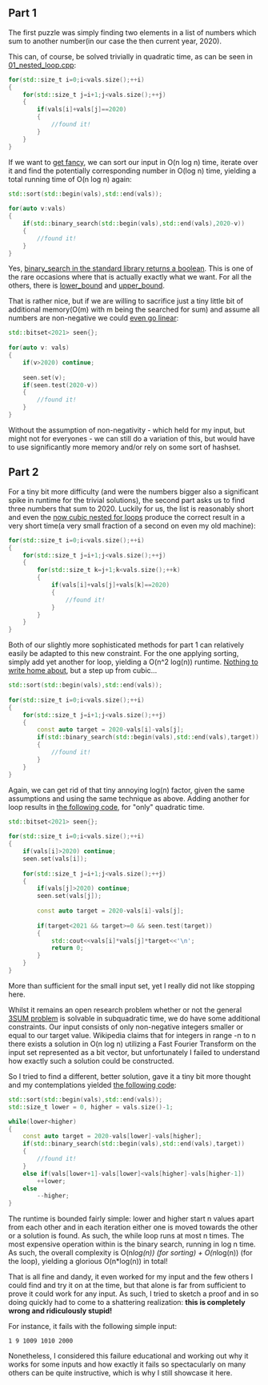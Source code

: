 ## Part 1

The first puzzle was simply finding two elements in a list of numbers which sum to another number(in our case the then current year, 2020). 

This can, of course, be solved trivially in quadratic time, as can be seen in [01_nested_loop.cpp](01_nested_loop.cpp):
	
```cpp
for(std::size_t i=0;i<vals.size();++i)
{
	for(std::size_t j=i+1;j<vals.size();++j)
	{
		if(vals[i]+vals[j]==2020)
		{
			//found it!
		}
	}
}
```

If we want to [get fancy](01_binary_search.cpp), we can sort our input in O(n log n) time, iterate over it and find the potentially corresponding number in O(log n) time, yielding a total running time of O(n log n) again:

```cpp
std::sort(std::begin(vals),std::end(vals));
		
for(auto v:vals)
{
	if(std::binary_search(std::begin(vals),std::end(vals),2020-v))
	{
		//found it!
	}
}
```

Yes, [binary_search in the standard library returns a boolean](https://en.cppreference.com/w/cpp/algorithm/binary_search). This is one of the rare occasions where that is actually exactly what we want. For all the others, there is [lower_bound](https://en.cppreference.com/w/cpp/algorithm/lower_bound) and [upper_bound](https://en.cppreference.com/w/cpp/algorithm/upper_bound).

That is rather nice, but if we are willing to sacrifice just a tiny little bit of additional memory(O(m) with m being the searched for sum) and assume all numbers are non-negative we could [even go linear](01.cpp):

```cpp
std::bitset<2021> seen{};
		
for(auto v: vals)
{
	if(v>2020) continue;
	
	seen.set(v);
	if(seen.test(2020-v))
	{
		//found it!
	}
}
```

Without the assumption of non-negativity - which held for my input, but might not for everyones -  we can still do a variation of this, but would have to use significantly more memory and/or rely on some sort of hashset.

## Part 2

For a tiny bit more difficulty (and were the numbers bigger also a significant spike in runtime for the trivial solutions), the second part asks us to find three numbers that sum to 2020. Luckily for us, the list is reasonably short and even the [now cubic nested for loops](02_nested_loop.cpp) produce the correct result in a very short time(a very small fraction of a second on even my old machine):
	
```cpp
for(std::size_t i=0;i<vals.size();++i)
{
	for(std::size_t j=i+1;j<vals.size();++j)
	{
		for(std::size_t k=j+1;k<vals.size();++k)
		{
			if(vals[i]+vals[j]+vals[k]==2020)
			{
				//found it!
			}
		}
	}
}
```

Both of our slightly more sophisticated methods for part 1 can relatively easily be adapted to this new constraint. For the one applying sorting, simply add yet another for loop, yielding a O(n^2 log(n)) runtime. [Nothing to write home about](02_binary_search.cpp), but a step up from cubic...
	
```cpp
std::sort(std::begin(vals),std::end(vals));
	
for(std::size_t i=0;i<vals.size();++i)
{
	for(std::size_t j=i+1;j<vals.size();++j)
	{
		const auto target = 2020-vals[i]-vals[j];
		if(std::binary_search(std::begin(vals),std::end(vals),target))
		{
			//found it!
		}
	}
}
```

Again, we can get rid of that tiny annoying log(n) factor, given the same assumptions and using the same technique as above. Adding another for loop results in [the following code](02.cpp), for "only" quadratic time.

```cpp
std::bitset<2021> seen{};
		
for(std::size_t i=0;i<vals.size();++i)
{
	if(vals[i]>2020) continue;
	seen.set(vals[i]);
	
	for(std::size_t j=i+1;j<vals.size();++j)
	{
		if(vals[j]>2020) continue;
		seen.set(vals[j]);
		
		const auto target = 2020-vals[i]-vals[j];
		
		if(target<2021 && target>=0 && seen.test(target))
		{
			std::cout<<vals[i]*vals[j]*target<<'\n';
			return 0;
		}
	}
}
```

More than sufficient for the small input set, yet I really did not like stopping here. 

Whilst it remains an open research problem whether or not the general [3SUM problem](https://en.wikipedia.org/wiki/3SUM) is solvable in subquadratic time, we do have some additional constraints. Our input consists of only non-negative integers smaller or equal to our target value. Wikipedia claims that for integers in range -n to n there exists a solution in O(n log n) utilizing a Fast Fourier Transform on the input set represented as a bit vector, but unfortunately I failed to understand how exactly such a solution could be constructed.

So I tried to find a different, better solution, gave it a tiny bit more thought and my contemplations yielded [the following code](02_wrong.cpp):

```cpp
std::sort(std::begin(vals),std::end(vals));	
std::size_t lower = 0, higher = vals.size()-1;

while(lower<higher)
{
	const auto target = 2020-vals[lower]-vals[higher];
	if(std::binary_search(std::begin(vals),std::end(vals),target))
	{
		//found it!
	}
	else if(vals[lower+1]-vals[lower]<vals[higher]-vals[higher-1])
		++lower;
	else
		--higher;
}
```

The runtime is bounded fairly simple: lower and higher start n values apart from each other and in each iteration either one is moved towards the other or a solution is found. As such, the while loop runs at most n times. The most expensive operation within is the binary search, running in log n time. As such, the overall complexity is O(n*log(n)) (for sorting) + O(n*log(n)) (for the loop), yielding a glorious O(n*log(n)) in total!

That is all fine and dandy, it even worked for my input and the few others I could find and try it on at the time, but that alone is far from sufficient to prove it could work for any input. As such, I tried to sketch a proof and in so doing quickly had to come to a shattering realization: **this is completely wrong and ridiculously stupid!**

For instance, it fails with the following simple input: 

	1 9 1009 1010 2000

Nonetheless, I considered this failure educational and working out why it works for some inputs and how exactly it fails so spectacularly on many others can be quite instructive, which is why I still showcase it here.
